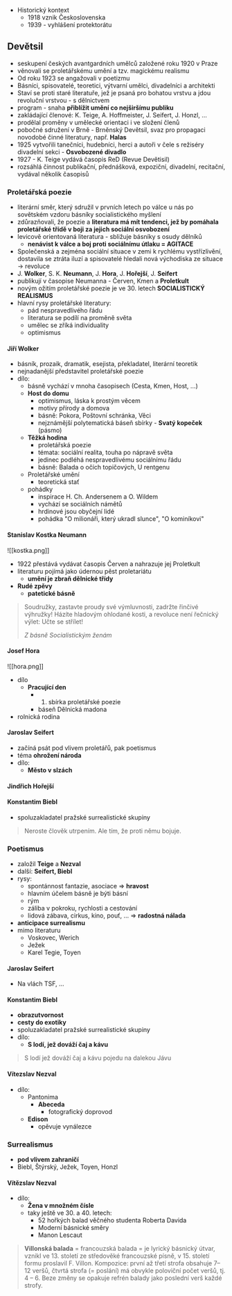- Historický kontext 
    - 1918 vznik Československa 
    - 1939 - vyhlášení protektorátu 
## Devětsil 
- seskupení českých avantgardních umělců založené roku 1920 v Praze 
- věnovali se proletářskému umění a tzv. magickému realismu 
- Od roku 1923 se angažovali v poetizmu 
- Básníci, spisovatelé, teoretici, výtvarní umělci, divadelníci a architekti 
- Staví se proti staré literatuře, jež je psaná pro bohatou vrstvu a jdou revoluční vrstvou - s dělnictvem 
- program - snaha **přiblížit umění co nejširšímu publiku**
- zakládající členové: K. Teige, A. Hoffmeister, J. Seifert, J. Honzl, ...
- prodělal proměny v umělecké orientaci i ve složení členů 
- pobočné sdružení v Brně - Brněnský Devětsil, svaz pro propagaci novodobé činné literatury, např. **Halas**
- 1925 vytvořili tanečníci, hudebníci, herci a autoři v čele s režiséry divadelní sekci - **Osvobozené divadlo**
- 1927 - K. Teige vydává časopis ReD (Revue Devětisil) 
- rozsáhlá činnost publikační, přednášková, expoziční, divadelní, recitační, vydával několik časopisů 
### Proletářská poezie 
- literární směr, který sdružil v prvních letech po válce u nás po sovětském vzdoru básníky socialistického myšlení 
- zdůrazňovali, že poezie a **literatura má mít tendenci, jež by pomáhala proletářské třídě v boji za jejich sociální osvobození** 
- levicově orientovaná literatura - sbližuje básníky s osudy dělníků
	- **nenávist k válce a boj proti sociálnímu útlaku = AGITACE**
- Společenská a zejména sociální situace v zemi k rychlému vystřízlivění, dostavila se ztráta iluzí a spisovatelé hledali nová východiska ze situace -> revoluce 
- J. **Wolker**, S. K. **Neumann**, J. **Hora**, J. **Hořejší**, J. **Seifert** 
- publikují v časopise Neumanna - Červen, Kmen a **Proletkult** 
- novým ožitím proletářské poezie je ve 30. letech **SOCIALISTICKÝ REALISMUS**
- hlavní rysy proletářské literatury: 
    - pád nespravedlivého řádu 
    - literatura se podílí na proměně světa
    - umělec se zříká individuality 
    - optimismus 
#### Jiří Wolker 
- básník, prozaik, dramatik, esejista, překladatel, literární teoretik 
- nejnadanější představitel proletářské poezie
- dílo: 
    - básně vychází v mnoha časopisech (Cesta, Kmen, Host, …) 
    - **Host do domu** 
        - optimismus, láska k prostým věcem 
        - motivy přírody a domova 
        - básně: Pokora, Poštovní schránka, Věci 
        - nejznámější polytematická báseň sbírky - **Svatý kopeček** (pásmo)  
    - **Těžká hodina** 
        - proletářská poezie 
        - témata: sociální realita, touha po nápravě světa 
        - jedinec podléhá nespravedlivému sociálnímu řádu 
        - básně: Balada o očích topičových, U rentgenu 
    - Proletářské umění 
        - teoretická stať 
    - pohádky
        - inspirace H. Ch. Andersenem a O. Wildem 
        - vychází se sociálních námětů 
        - hrdinové jsou obyčejní lidé 
        - pohádka "O milionáři, který ukradl slunce", "O kominíkovi"
#### Stanislav Kostka Neumann
![[kostka.png]]
- 1922 přestává vydávat časopis Červen a nahrazuje jej Proletkult
- literaturu pojímá jako údernou pěst proletariátu
	- **umění je zbraň dělnické třídy**
- **Rudé zpěvy**
	- **patetické básně**

> Soudružky,
> zastavte proudy své výmluvnosti,
> zadržte řinčivé výhružky!
> Házíte hladovým ohlodané kosti,
> a revoluce není řečnický výlet:
> Učte se střílet!
>
> *Z básně Socialistickým ženám*
#### Josef Hora
![[hora.png]]
- dílo
	- **Pracující den**
		- 1. sbírka proletářské poezie
		- báseň Dělnická madona
- rolnická rodina
#### Jaroslav Seifert
- začíná psát pod vlivem proletářů, pak poetismus
- téma **ohrožení národa**
- dílo:
	- **Město v slzách**
#### Jindřich Hořejší
#### Konstantim Biebl
- spoluzakladatel pražské surrealistické skupiny
> Neroste člověk utrpením. Ale tím, že proti němu bojuje.

### Poetismus
- založil **Teige** a **Nezval**
- další: **Seifert, Biebl**
- rysy:
	- spontánnost fantazie, asociace ⇒ **hravost**
	- hlavním účelem básně je býti básní
	- rým
	- záliba v pokroku, rychlosti a cestování
	- lidová zábava, cirkus, kino, pouť, … ⇒ **radostná nálada**
- **anticipace surrealismu**
- mimo literaturu
	- Voskovec, Werich
	- Ježek
	- Karel Tegie, Toyen
#### Jaroslav Seifert
- Na vlách TSF, …
#### Konstantim Biebl
- **obrazutvornost**
- **cesty do exotiky**
- spoluzakladatel pražské surrealistické skupiny
- dílo:
	- **S lodí, jež dováží čaj a kávu**

> S lodí jež dováží čaj a kávu
> pojedu na dalekou Jávu
#### Vítezslav Nezval
- dílo:
	- Pantonima
		- **Abeceda**
			- fotografický doprovod
	- **Edison**
		- opěvuje vynálezce
### Surrealismus
- **pod vlivem zahraničí**
- Biebl, Štýrský, Ježek, Toyen, Honzl
#### Vítězslav Nezval
- dílo:
	- **Žena v množném čísle**
	- taky ještě ve 30. a 40. letech:
		- 52 hořkých balad věčného studenta Roberta Davida
		- Moderní básnické směry
		- Manon Lescaut

> **Villonská balada** = francouzská balada = je lyrický básnický útvar, vznikl ve 13. století ze středověké francouzské písně, v 15. století formu proslavil F. Villon. Kompozice: první až třetí strofa obsahuje 7–12 veršů, čtvrtá strofa (= poslání) má obvykle poloviční počet veršů, tj. 4 – 6. Beze změny se opakuje refrén balady jako poslední verš každé strofy.